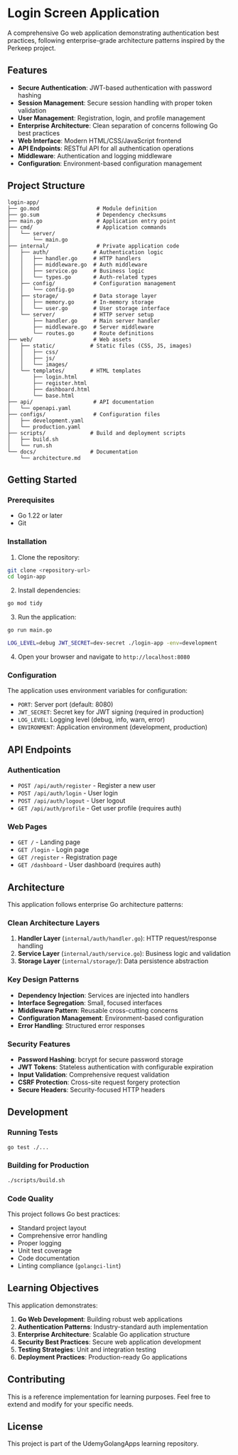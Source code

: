 # Login Screen Application

A comprehensive Go web application demonstrating authentication best practices, following enterprise-grade architecture patterns inspired by the Perkeep project.

## Features

- **Secure Authentication**: JWT-based authentication with password hashing
- **Session Management**: Secure session handling with proper token validation
- **User Management**: Registration, login, and profile management
- **Enterprise Architecture**: Clean separation of concerns following Go best practices
- **Web Interface**: Modern HTML/CSS/JavaScript frontend
- **API Endpoints**: RESTful API for all authentication operations
- **Middleware**: Authentication and logging middleware
- **Configuration**: Environment-based configuration management

## Project Structure

```
login-app/
├── go.mod                  # Module definition
├── go.sum                  # Dependency checksums
├── main.go                 # Application entry point
├── cmd/                    # Application commands
│   └── server/
│       └── main.go
├── internal/               # Private application code
│   ├── auth/              # Authentication logic
│   │   ├── handler.go     # HTTP handlers
│   │   ├── middleware.go  # Auth middleware
│   │   ├── service.go     # Business logic
│   │   └── types.go       # Auth-related types
│   ├── config/            # Configuration management
│   │   └── config.go
│   ├── storage/           # Data storage layer
│   │   ├── memory.go      # In-memory storage
│   │   └── user.go        # User storage interface
│   └── server/            # HTTP server setup
│       ├── handler.go     # Main server handler
│       ├── middleware.go  # Server middleware
│       └── routes.go      # Route definitions
├── web/                   # Web assets
│   ├── static/           # Static files (CSS, JS, images)
│   │   ├── css/
│   │   ├── js/
│   │   └── images/
│   └── templates/        # HTML templates
│       ├── login.html
│       ├── register.html
│       ├── dashboard.html
│       └── base.html
├── api/                   # API documentation
│   └── openapi.yaml
├── configs/               # Configuration files
│   ├── development.yaml
│   └── production.yaml
├── scripts/              # Build and deployment scripts
│   ├── build.sh
│   └── run.sh
└── docs/                 # Documentation
    └── architecture.md
```

## Getting Started

### Prerequisites

- Go 1.22 or later
- Git

### Installation

1. Clone the repository:
```bash
git clone <repository-url>
cd login-app
```

2. Install dependencies:
```bash
go mod tidy
```

3. Run the application:
```bash
go run main.go

LOG_LEVEL=debug JWT_SECRET=dev-secret ./login-app -env=development
```

4. Open your browser and navigate to `http://localhost:8080`

### Configuration

The application uses environment variables for configuration:

- `PORT`: Server port (default: 8080)
- `JWT_SECRET`: Secret key for JWT signing (required in production)
- `LOG_LEVEL`: Logging level (debug, info, warn, error)
- `ENVIRONMENT`: Application environment (development, production)

## API Endpoints

### Authentication

- `POST /api/auth/register` - Register a new user
- `POST /api/auth/login` - User login
- `POST /api/auth/logout` - User logout
- `GET /api/auth/profile` - Get user profile (requires auth)

### Web Pages

- `GET /` - Landing page
- `GET /login` - Login page
- `GET /register` - Registration page
- `GET /dashboard` - User dashboard (requires auth)

## Architecture

This application follows enterprise Go architecture patterns:

### Clean Architecture Layers

1. **Handler Layer** (`internal/auth/handler.go`): HTTP request/response handling
2. **Service Layer** (`internal/auth/service.go`): Business logic and validation
3. **Storage Layer** (`internal/storage/`): Data persistence abstraction

### Key Design Patterns

- **Dependency Injection**: Services are injected into handlers
- **Interface Segregation**: Small, focused interfaces
- **Middleware Pattern**: Reusable cross-cutting concerns
- **Configuration Management**: Environment-based configuration
- **Error Handling**: Structured error responses

### Security Features

- **Password Hashing**: bcrypt for secure password storage
- **JWT Tokens**: Stateless authentication with configurable expiration
- **Input Validation**: Comprehensive request validation
- **CSRF Protection**: Cross-site request forgery protection
- **Secure Headers**: Security-focused HTTP headers

## Development

### Running Tests

```bash
go test ./...
```

### Building for Production

```bash
./scripts/build.sh
```

### Code Quality

This project follows Go best practices:

- Standard project layout
- Comprehensive error handling
- Proper logging
- Unit test coverage
- Code documentation
- Linting compliance (`golangci-lint`)

## Learning Objectives

This application demonstrates:

1. **Go Web Development**: Building robust web applications
2. **Authentication Patterns**: Industry-standard auth implementation
3. **Enterprise Architecture**: Scalable Go application structure
4. **Security Best Practices**: Secure web application development
5. **Testing Strategies**: Unit and integration testing
6. **Deployment Practices**: Production-ready Go applications

## Contributing

This is a reference implementation for learning purposes. Feel free to extend and modify for your specific needs.

## License

This project is part of the UdemyGolangApps learning repository.
